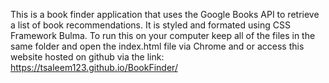 This is a book finder application that uses the Google Books API to retrieve a list of book recommendations. It is styled and formated using CSS Framework Bulma. To run this on your computer keep all of the files in the same folder and open the index.html file via Chrome and or access this website hosted on github via the link: https://tsaleem123.github.io/BookFinder/
